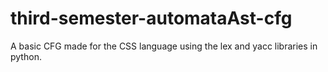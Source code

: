 # third-semester-automataAst-cfg
A basic CFG made for the CSS language using the lex and yacc libraries in python. 
